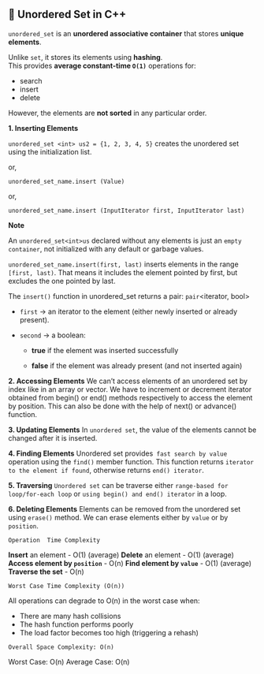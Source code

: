 ## 📌 Unordered Set in C++

`unordered_set` is an **unordered associative container** that stores **unique elements**.

Unlike `set`, it stores its elements using **hashing**.  
This provides **average constant-time `O(1)`** operations for:

- search
- insert
- delete

However, the elements are **not sorted** in any particular order.

**1. Inserting Elements**

`unordered_set <int> us2 = {1, 2, 3, 4, 5}` creates the unordered set using the initialization list.
 
or,

`unordered_set_name.insert (Value)`

or,

`unordered_set_name.insert (InputIterator first, InputIterator last)`

**Note**

An `unordered_set<int>us` declared without any elements is just an `empty container`, not initialized with any default or garbage values.

`unordered_set_name.insert(first, last)` inserts elements in the range `[first, last)`.
That means it includes the element pointed by first, but excludes the one pointed by last.



The `insert()` function in unordered_set returns a pair:  `pair`<iterator, bool>
                                                         
- `first` → an iterator to the element (either newly inserted or already present).

- `second` → a boolean:

    - **true** if the element was inserted successfully

    - **false** if the element was already present (and not inserted again)


**2. Accessing Elements**
We can’t access elements of an unordered set by index like in an array or vector. We have to increment or decrement iterator obtained from begin() or end() methods respectively to access the element by position. This can also be done with the help of next() or advance() function.

**3. Updating Elements**
In `unordered set`, the value of the elements cannot be changed after it is inserted.

**4. Finding Elements**
Unordered set provides` fast search by value` operation using the `find()` member function. This function returns `iterator to the element if found`, otherwise returns `end() iterator`.

**5. Traversing**
`Unordered set` can be traverse either `range-based for loop/for-each loop` or `using begin() and end() iterator` in a loop.

**6. Deleting Elements**
Elements can be removed from the unordered set using `erase()` method. We can erase elements either by `value` or by `position`.


`Operation	Time Complexity`

**Insert** an element	- O(1) (average)
**Delete** an element	- O(1) (average)
**Access element by `position`** - O(n)
**Find element by `value`**	- O(1) (average)
**Traverse the set** - O(n)

`Worst Case Time Complexity (O(n))`

All operations can degrade to O(n) in the worst case when:

- There are many hash collisions
- The hash function performs poorly
- The load factor becomes too high (triggering a rehash)


`Overall Space Complexity: O(n)`

Worst Case: O(n)
Average Case: O(n)